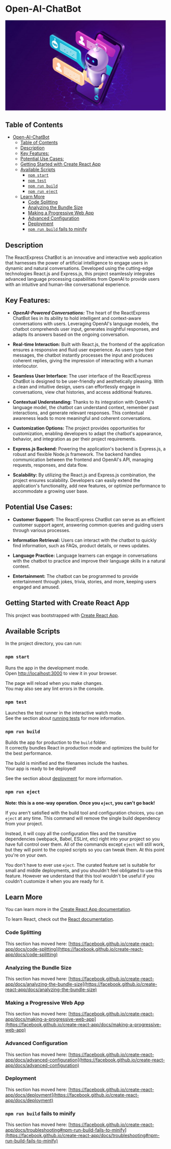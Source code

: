 # Open-AI-ChatBot

![ReactExpress ChatBot](./src/Assets/Images/OpenAI-ChatBot.jpg)

## Table of Contents
- [Open-AI-ChatBot](#open-ai-chatbot)
  - [Table of Contents](#table-of-contents)
  - [Description](#description)
  - [Key Features:](#key-features)
  - [Potential Use Cases:](#potential-use-cases)
  - [Getting Started with Create React App](#getting-started-with-create-react-app)
  - [Available Scripts](#available-scripts)
    - [`npm start`](#npm-start)
    - [`npm test`](#npm-test)
    - [`npm run build`](#npm-run-build)
    - [`npm run eject`](#npm-run-eject)
  - [Learn More](#learn-more)
    - [Code Splitting](#code-splitting)
    - [Analyzing the Bundle Size](#analyzing-the-bundle-size)
    - [Making a Progressive Web App](#making-a-progressive-web-app)
    - [Advanced Configuration](#advanced-configuration)
    - [Deployment](#deployment)
    - [`npm run build` fails to minify](#npm-run-build-fails-to-minify)

## Description
 The ReactExpress ChatBot is an innovative and interactive web application that harnesses the power of artificial intelligence to engage users in dynamic and natural conversations. Developed using the cutting-edge technologies React.js and Express.js, this project seamlessly integrates advanced language processing capabilities from OpenAI to provide users with an intuitive and human-like conversational experience.

 ## Key Features:

* ***OpenAI-Powered Conversations:*** The heart of the ReactExpress ChatBot lies in its ability to hold intelligent and context-aware conversations with users. Leveraging OpenAI's language models, the chatbot comprehends user input, generates insightful responses, and adapts its answers based on the ongoing conversation.

* **Real-time Interaction:** Built with React.js, the frontend of the application ensures a responsive and fluid user experience. As users type their messages, the chatbot instantly processes the input and produces coherent replies, giving the impression of interacting with a human interlocutor.

* **Seamless User Interface:** The user interface of the ReactExpress ChatBot is designed to be user-friendly and aesthetically pleasing. With a clean and intuitive design, users can effortlessly engage in conversations, view chat histories, and access additional features.

* **Contextual Understanding:** Thanks to its integration with OpenAI's language model, the chatbot can understand context, remember past interactions, and generate relevant responses. This contextual awareness leads to more meaningful and coherent conversations.

* **Customization Options:** The project provides opportunities for customization, enabling developers to adapt the chatbot's appearance, behavior, and integration as per their project requirements.

* **Express.js Backend:** Powering the application's backend is Express.js, a robust and flexible Node.js framework. The backend handles communication between the frontend and OpenAI's API, managing requests, responses, and data flow.

* **Scalability:** By utilizing the React.js and Express.js combination, the project ensures scalability. Developers can easily extend the application's functionality, add new features, or optimize performance to accommodate a growing user base.

## Potential Use Cases:

* **Customer Support:** The ReactExpress ChatBot can serve as an efficient customer support agent, answering common queries and guiding users through various processes.

* **Information Retrieval:** Users can interact with the chatbot to quickly find information, such as FAQs, product details, or news updates.

* **Language Practice:** Language learners can engage in conversations with the chatbot to practice and improve their language skills in a natural context.

* **Entertainment:** The chatbot can be programmed to provide entertainment through jokes, trivia, stories, and more, keeping users engaged and amused.

## Getting Started with Create React App

This project was bootstrapped with [Create React App](https://github.com/facebook/create-react-app).

## Available Scripts

In the project directory, you can run:

### `npm start`

Runs the app in the development mode.\
Open [http://localhost:3000](http://localhost:3000) to view it in your browser.

The page will reload when you make changes.\
You may also see any lint errors in the console.

### `npm test`

Launches the test runner in the interactive watch mode.\
See the section about [running tests](https://facebook.github.io/create-react-app/docs/running-tests) for more information.

### `npm run build`

Builds the app for production to the `build` folder.\
It correctly bundles React in production mode and optimizes the build for the best performance.

The build is minified and the filenames include the hashes.\
Your app is ready to be deployed!

See the section about [deployment](https://facebook.github.io/create-react-app/docs/deployment) for more information.

### `npm run eject`

**Note: this is a one-way operation. Once you `eject`, you can't go back!**

If you aren't satisfied with the build tool and configuration choices, you can `eject` at any time. This command will remove the single build dependency from your project.

Instead, it will copy all the configuration files and the transitive dependencies (webpack, Babel, ESLint, etc) right into your project so you have full control over them. All of the commands except `eject` will still work, but they will point to the copied scripts so you can tweak them. At this point you're on your own.

You don't have to ever use `eject`. The curated feature set is suitable for small and middle deployments, and you shouldn't feel obligated to use this feature. However we understand that this tool wouldn't be useful if you couldn't customize it when you are ready for it.

## Learn More

You can learn more in the [Create React App documentation](https://facebook.github.io/create-react-app/docs/getting-started).

To learn React, check out the [React documentation](https://reactjs.org/).

### Code Splitting

This section has moved here: [https://facebook.github.io/create-react-app/docs/code-splitting](https://facebook.github.io/create-react-app/docs/code-splitting)

### Analyzing the Bundle Size

This section has moved here: [https://facebook.github.io/create-react-app/docs/analyzing-the-bundle-size](https://facebook.github.io/create-react-app/docs/analyzing-the-bundle-size)

### Making a Progressive Web App

This section has moved here: [https://facebook.github.io/create-react-app/docs/making-a-progressive-web-app](https://facebook.github.io/create-react-app/docs/making-a-progressive-web-app)

### Advanced Configuration

This section has moved here: [https://facebook.github.io/create-react-app/docs/advanced-configuration](https://facebook.github.io/create-react-app/docs/advanced-configuration)

### Deployment

This section has moved here: [https://facebook.github.io/create-react-app/docs/deployment](https://facebook.github.io/create-react-app/docs/deployment)

### `npm run build` fails to minify

This section has moved here: [https://facebook.github.io/create-react-app/docs/troubleshooting#npm-run-build-fails-to-minify](https://facebook.github.io/create-react-app/docs/troubleshooting#npm-run-build-fails-to-minify)
